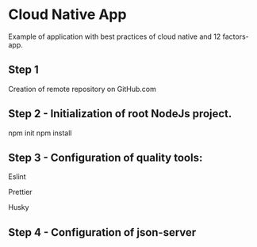 # Cloud Native App

Example of application with best practices of cloud native and 12 factors-app.

## Step 1

Creation of remote repository on GitHub.com

## Step 2 - Initialization of root NodeJs project.

npm init
npm install

## Step 3 - Configuration of quality tools:

Eslint

Prettier

Husky

## Step 4 - Configuration of json-server
